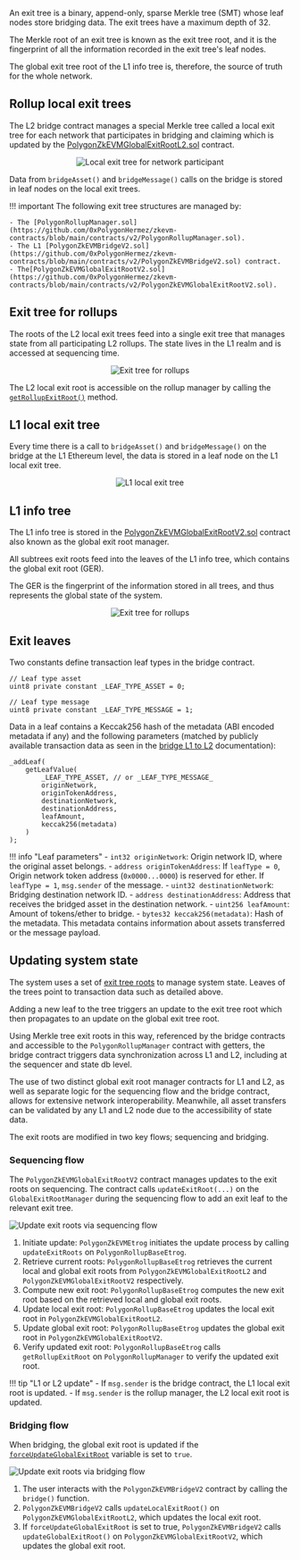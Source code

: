 An exit tree is a binary, append-only, sparse Merkle tree (SMT) whose leaf nodes store bridging data. The exit trees have a maximum depth of 32.

The Merkle root of an exit tree is known as the exit tree root, and it is the fingerprint of all the information recorded in the exit tree's leaf nodes. 

The global exit tree root of the L1 info tree is, therefore, the source of truth for the whole network. 

## Rollup local exit trees

The L2 bridge contract manages a special Merkle tree called a local exit tree for each network that participates in bridging and claiming which is updated by the [PolygonZkEVMGlobalExitRootL2.sol](https://github.com/0xPolygonHermez/zkevm-contracts/blob/feature/etrog/contracts/PolygonZkEVMGlobalExitRootL2.sol) contract.

<center>

![Local exit tree for network participant](../../../../img/cdk/high-level-architecture/local-exit-tree.png)

</center>

Data from `bridgeAsset()` and `bridgeMessage()` calls on the bridge is stored in leaf nodes on the local exit trees. 

!!! important
    The following exit tree structures are managed by:

    - The [PolygonRollupManager.sol](https://github.com/0xPolygonHermez/zkevm-contracts/blob/main/contracts/v2/PolygonRollupManager.sol). 
    - The L1 [PolygonZkEVMBridgeV2.sol](https://github.com/0xPolygonHermez/zkevm-contracts/blob/main/contracts/v2/PolygonZkEVMBridgeV2.sol) contract. 
    - The[PolygonZkEVMGlobalExitRootV2.sol](https://github.com/0xPolygonHermez/zkevm-contracts/blob/main/contracts/v2/PolygonZkEVMGlobalExitRootV2.sol).

## Exit tree for rollups

The roots of the L2 local exit trees feed into a single exit tree that manages state from all participating L2 rollups. The state lives in the L1 realm and is accessed at sequencing time.

<center>

![Exit tree for rollups](../../../../img/cdk/high-level-architecture/exit-tree-for-rollups.png)

</center>

The L2 local exit root is accessible on the rollup manager by calling the [`getRollupExitRoot()`](https://github.com/0xPolygonHermez/zkevm-contracts/blob/b2a62e6af5738366e7494e8312184b1d6fdf287c/contracts/v2/PolygonRollupManager.sol#L1620) method.

## L1 local exit tree

Every time there is a call to `bridgeAsset()` and `bridgeMessage()` on the bridge at the L1 Ethereum level, the data is stored in a leaf node on the L1 local exit tree.

<center>

![L1 local exit tree](../../../../img/cdk/high-level-architecture/l1-ethereum-exit-tree.png)

</center>

## L1 info tree

The L1 info tree is stored in the [PolygonZkEVMGlobalExitRootV2.sol](https://github.com/0xPolygonHermez/zkevm-contracts/blob/main/contracts/v2/PolygonZkEVMGlobalExitRootV2.sol) contract also known as the global exit root manager.

All subtrees exit roots feed into the leaves of the L1 info tree, which contains the global exit root (GER). 

The GER is the fingerprint of the information stored in all trees, and thus represents the global state of the system.

<center>

![Exit tree for rollups](../../../../img/cdk/high-level-architecture/l1-info-tree.png)

</center>

## Exit leaves

Two constants define transaction leaf types in the bridge contract.

```solidity
// Leaf type asset
uint8 private constant _LEAF_TYPE_ASSET = 0;

// Leaf type message
uint8 private constant _LEAF_TYPE_MESSAGE = 1;
```

Data in a leaf contains a Keccak256 hash of the metadata (ABI encoded metadata if any) and the following parameters (matched by publicly available transaction data as seen in the [bridge L1 to L2](bridging.md#l1-to-l2) documentation):

```solidity
_addLeaf(
    getLeafValue(
        _LEAF_TYPE_ASSET, // or _LEAF_TYPE_MESSAGE_
        originNetwork,
        originTokenAddress,
        destinationNetwork,
        destinationAddress,
        leafAmount,
        keccak256(metadata)
    )
);
```

!!! info "Leaf parameters"
    - `int32 originNetwork`: Origin network ID, where the original asset belongs.
    - `address originTokenAddress`: If `leafType = 0`, Origin network token address (`0x0000...0000`) is reserved for ether. If `leafType = 1`, `msg.sender` of the message.
    - `uint32 destinationNetwor`k: Bridging destination network ID.
    - `address destinationAddress`: Address that receives the bridged asset in the destination network.
    - `uint256 leafAmount`: Amount of tokens/ether to bridge.
    - `bytes32 keccak256(metadata)`: Hash of the metadata. This metadata contains information about assets transferred or the message payload.

## Updating system state

The system uses a set of [exit tree roots](exit-roots.md) to manage system state. Leaves of the trees point to transaction data such as detailed above.

Adding a new leaf to the tree triggers an update to the exit tree root which then propagates to an update on the global exit tree root.

Using Merkle tree exit roots in this way, referenced by the bridge contracts and accessible to the `PolygonRollupManager` contract with getters, the bridge contract triggers data synchronization across L1 and L2, including at the sequencer and state db level.

The use of two distinct global exit root manager contracts for L1 and L2, as well as separate logic for the sequencing flow and the bridge contract, allows for extensive network interoperability. Meanwhile, all asset transfers can be validated by any L1 and L2 node due to the accessibility of state data.

The exit roots are modified in two key flows; sequencing and bridging.

### Sequencing flow

The `PolygonZkEVMGlobalExitRootV2` contract manages updates to the exit roots on sequencing. The contract calls `updateExitRoot(...)` on the `GlobalExitRootManager` during the sequencing flow to add an exit leaf to the relevant exit tree. 

![Update exit roots via sequencing flow](../../../../img/cdk/high-level-architecture/update-exit-roots-via-sequencing.png)

1. Initiate update: `PolygonZkEVMEtrog` initiates the update process by calling `updateExitRoots` on `PolygonRollupBaseEtrog`.
2. Retrieve current roots: `PolygonRollupBaseEtrog` retrieves the current local and global exit roots from `PolygonZkEVMGlobalExitRootL2` and `PolygonZkEVMGlobalExitRootV2` respectively.
3. Compute new exit root: `PolygonRollupBaseEtrog` computes the new exit root based on the retrieved local and global exit roots.
4. Update local exit root: `PolygonRollupBaseEtrog` updates the local exit root in `PolygonZkEVMGlobalExitRootL2`.
5. Update global exit root: `PolygonRollupBaseEtrog` updates the global exit root in `PolygonZkEVMGlobalExitRootV2`.
6. Verify updated exit root: `PolygonRollupBaseEtrog` calls `getRollupExitRoot` on `PolygonRollupManager` to verify the updated exit root.

!!! tip "L1 or L2 update"
    - If `msg.sender` is the bridge contract, the L1 local exit root is updated.
    - If `msg.sender` is the rollup manager, the L2 local exit root is updated.

### Bridging flow

When bridging, the global exit root is updated if the [`forceUpdateGlobalExitRoot`](https://github.com/0xPolygonHermez/zkevm-contracts/blob/main/contracts/v2/PolygonZkEVMBridgeV2.sol#L312) variable is set to `true`.

![Update exit roots via bridging flow](../../../../img/cdk/high-level-architecture/update-exit-roots-via-bridging.png)

1. The user interacts with the `PolygonZkEVMBridgeV2` contract by calling the `bridge()` function.
2. `PolygonZkEVMBridgeV2` calls `updateLocalExitRoot()` on `PolygonZkEVMGlobalExitRootL2`, which updates the local exit root.
3. If `forceUpdateGlobalExitRoot` is set to true, `PolygonZkEVMBridgeV2` calls `updateGlobalExitRoot()` on `PolygonZkEVMGlobalExitRootV2`, which updates the global exit root.